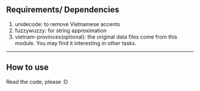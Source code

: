 ## Requirements/ Dependencies

1. unidecode: to remove Vietnamese accents
2. fuzzywuzzy: for string approximation
3. vietnam-provinces(optional): the original data files come from this module. You may find it interesting in other tasks.
---

## How to use

Read the code, please :D